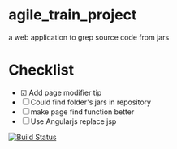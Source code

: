 # agile_train_project

a web application to grep source code from jars

# Checklist

- ☑ Add page modifier tip
- ☐ Could find folder's jars in repository
- ☐ make page find function better
- ☐ Use Angularjs replace jsp


[![Build Status](https://buildhive.cloudbees.com/job/zhaozhiming/job/agile_train_project/badge/icon)](https://buildhive.cloudbees.com/job/zhaozhiming/job/agile_train_project/)
